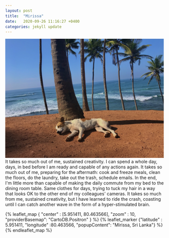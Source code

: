 ```yaml
---
layout: post
title:  "Mirissa"
date:   2020-09-26 11:16:27 +0400
categories: jekyll update
---
```

![Dog sleeping on the ground under a coconut tree. Background shows more coconut trees descending on a hill falling into blue ocean with crashing waves](https://github.com/havemaps/havemaps.github.io/blob/master/_site/assets/img/2020-09-26-mirissa.JPG?raw=true "Sleeping dog at Coconut Hill, Mirissa, Sri Lanka")
It takes so much out of me, sustained creativity. I can spend a whole day, days, in bed before I am ready and capable of any actions again. It takes so much out of me, preparing for the aftermath: cook and freeze meals, clean the floors, do the laundry, take out the trash, schedule emails. In the end, I'm little more than capable of making the daily commute from my bed to the dining room table. Same clothes for days, trying to tuck my hair in a way that looks OK to the other end of my colleagues' cameras. It takes so much from me, sustained creativity, but I have learned to ride the crash, coasting until I can catch another wave in the form of a hyper-stimulated brain.

{% leaflet_map { "center" : [5.951411, 80.463566],
                 "zoom" : 10,
                 "providerBasemap": "CartoDB.Positron" } %}
   {% leaflet_marker {"latitude" : 5.951411,
                      "longitude" :80.463566,
                      "popupContent": "Mirissa, Sri Lanka"} %}
{% endleaflet_map %}
